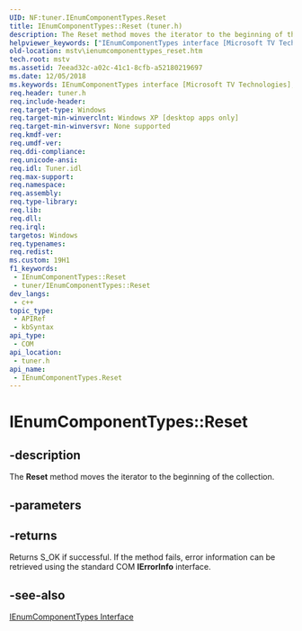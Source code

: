```yaml
---
UID: NF:tuner.IEnumComponentTypes.Reset
title: IEnumComponentTypes::Reset (tuner.h)
description: The Reset method moves the iterator to the beginning of the collection.
helpviewer_keywords: ["IEnumComponentTypes interface [Microsoft TV Technologies]","Reset method","IEnumComponentTypes.Reset","IEnumComponentTypes::Reset","IEnumComponentTypesReset","Reset","Reset method [Microsoft TV Technologies]","Reset method [Microsoft TV Technologies]","IEnumComponentTypes interface","mstv.ienumcomponenttypes_reset","tuner/IEnumComponentTypes::Reset"]
old-location: mstv\ienumcomponenttypes_reset.htm
tech.root: mstv
ms.assetid: 7eead32c-a02c-41c1-8cfb-a52180219697
ms.date: 12/05/2018
ms.keywords: IEnumComponentTypes interface [Microsoft TV Technologies],Reset method, IEnumComponentTypes.Reset, IEnumComponentTypes::Reset, IEnumComponentTypesReset, Reset, Reset method [Microsoft TV Technologies], Reset method [Microsoft TV Technologies],IEnumComponentTypes interface, mstv.ienumcomponenttypes_reset, tuner/IEnumComponentTypes::Reset
req.header: tuner.h
req.include-header: 
req.target-type: Windows
req.target-min-winverclnt: Windows XP [desktop apps only]
req.target-min-winversvr: None supported
req.kmdf-ver: 
req.umdf-ver: 
req.ddi-compliance: 
req.unicode-ansi: 
req.idl: Tuner.idl
req.max-support: 
req.namespace: 
req.assembly: 
req.type-library: 
req.lib: 
req.dll: 
req.irql: 
targetos: Windows
req.typenames: 
req.redist: 
ms.custom: 19H1
f1_keywords:
 - IEnumComponentTypes::Reset
 - tuner/IEnumComponentTypes::Reset
dev_langs:
 - c++
topic_type:
 - APIRef
 - kbSyntax
api_type:
 - COM
api_location:
 - tuner.h
api_name:
 - IEnumComponentTypes.Reset
---
```


# IEnumComponentTypes::Reset


## -description

The <b>Reset</b> method moves the iterator to the beginning of the collection.

## -parameters

## -returns

Returns S_OK if successful. If the method fails, error information can be retrieved using the standard COM <b>IErrorInfo</b> interface.

## -see-also

<a href="https://docs.microsoft.com/previous-versions/windows/desktop/api/tuner/nn-tuner-ienumcomponenttypes">IEnumComponentTypes Interface</a>

